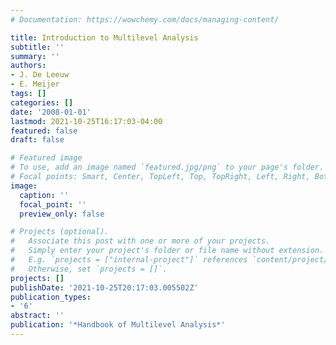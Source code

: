 ```yaml
---
# Documentation: https://wowchemy.com/docs/managing-content/

title: Introduction to Multilevel Analysis
subtitle: ''
summary: ''
authors:
- J. De Leeuw
- E. Meijer
tags: []
categories: []
date: '2008-01-01'
lastmod: 2021-10-25T16:17:03-04:00
featured: false
draft: false

# Featured image
# To use, add an image named `featured.jpg/png` to your page's folder.
# Focal points: Smart, Center, TopLeft, Top, TopRight, Left, Right, BottomLeft, Bottom, BottomRight.
image:
  caption: ''
  focal_point: ''
  preview_only: false

# Projects (optional).
#   Associate this post with one or more of your projects.
#   Simply enter your project's folder or file name without extension.
#   E.g. `projects = ["internal-project"]` references `content/project/deep-learning/index.md`.
#   Otherwise, set `projects = []`.
projects: []
publishDate: '2021-10-25T20:17:03.005502Z'
publication_types:
- '6'
abstract: ''
publication: '*Handbook of Multilevel Analysis*'
---
```

